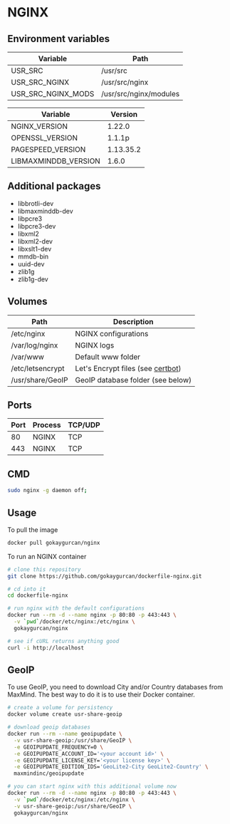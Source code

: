 # NGINX

## Environment variables

| Variable             | Path                   |
| -------------------- | ---------------------- |
| USR_SRC              | /usr/src               |
| USR_SRC_NGINX        | /usr/src/nginx         |
| USR_SRC_NGINX_MODS   | /usr/src/nginx/modules |

| Variable             | Version                |
| -------------------- | ---------------------- |
| NGINX_VERSION        | 1.22.0                 |
| OPENSSL_VERSION      | 1.1.1p                 |
| PAGESPEED_VERSION    | 1.13.35.2              |
| LIBMAXMINDDB_VERSION | 1.6.0                  |

## Additional packages

- libbrotli-dev
- libmaxminddb-dev
- libpcre3
- libpcre3-dev
- libxml2
- libxml2-dev
- libxslt1-dev
- mmdb-bin
- uuid-dev
- zlib1g
- zlib1g-dev

## Volumes

| Path             | Description                                                                            |
| ---------------- | -------------------------------------------------------------------------------------- |
| /etc/nginx       | NGINX configurations                                                                   |
| /var/log/nginx   | NGINX logs                                                                             |
| /var/www         | Default www folder                                                                     |
| /etc/letsencrypt | Let's Encrypt files (see [certbot](https://github.com/gokaygurcan/dockerfile-certbot)) |
| /usr/share/GeoIP | GeoIP database folder (see below)                                                      |

## Ports

| Port | Process | TCP/UDP |
| ---- | ------- | ------- |
| 80   | NGINX   | TCP     |
| 443  | NGINX   | TCP     |

## CMD

```bash
sudo nginx -g daemon off;
```

## Usage

To pull the image

```bash
docker pull gokaygurcan/nginx
```

To run an NGINX container

```bash
# clone this repository
git clone https://github.com/gokaygurcan/dockerfile-nginx.git

# cd into it
cd dockerfile-nginx

# run nginx with the default configurations
docker run --rm -d --name nginx -p 80:80 -p 443:443 \
  -v `pwd`/docker/etc/nginx:/etc/nginx \
  gokaygurcan/nginx

# see if cURL returns anything good
curl -i http://localhost
```

## GeoIP

To use GeoIP, you need to download City and/or Country databases from MaxMind. The best way to do it is to use their Docker container.

```bash
# create a volume for persistency
docker volume create usr-share-geoip

# download geoip databases
docker run --rm --name geoipupdate \
  -v usr-share-geoip:/usr/share/GeoIP \
  -e GEOIPUPDATE_FREQUENCY=0 \
  -e GEOIPUPDATE_ACCOUNT_ID='<your account id>' \
  -e GEOIPUPDATE_LICENSE_KEY='<your license key>' \
  -e GEOIPUPDATE_EDITION_IDS='GeoLite2-City GeoLite2-Country' \
  maxmindinc/geoipupdate

# you can start nginx with this additional volume now
docker run --rm -d --name nginx -p 80:80 -p 443:443 \
  -v `pwd`/docker/etc/nginx:/etc/nginx \
  -v usr-share-geoip:/usr/share/GeoIP \
  gokaygurcan/nginx
```
